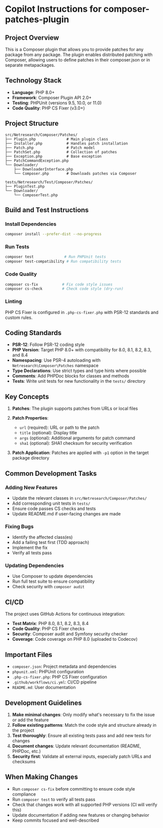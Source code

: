 # Copilot Instructions for composer-patches-plugin

## Project Overview

This is a Composer plugin that allows you to provide patches for any package from any package. The plugin enables distributed patching with Composer, allowing users to define patches in their composer.json or in separate metapackages.

## Technology Stack

- **Language**: PHP 8.0+
- **Framework**: Composer Plugin API 2.0+
- **Testing**: PHPUnit (versions 9.5, 10.0, or 11.0)
- **Code Quality**: PHP CS Fixer (v3.0+)

## Project Structure

```
src/Netresearch/Composer/Patches/
├── Plugin.php              # Main plugin class
├── Installer.php           # Handles patch installation
├── Patch.php               # Patch model
├── PatchSet.php            # Collection of patches
├── Exception.php           # Base exception
├── PatchCommandException.php
└── Downloader/
    ├── DownloaderInterface.php
    └── Composer.php        # Downloads patches via Composer

tests/Netresearch/Test/Composer/Patches/
├── PluginTest.php
└── Downloader/
    └── ComposerTest.php
```

## Build and Test Instructions

### Install Dependencies
```bash
composer install --prefer-dist --no-progress
```

### Run Tests
```bash
composer test              # Run PHPUnit tests
composer test-compatibility # Run compatibility tests
```

### Code Quality
```bash
composer cs-fix           # Fix code style issues
composer cs-check         # Check code style (dry-run)
```

### Linting
PHP CS Fixer is configured in `.php-cs-fixer.php` with PSR-12 standards and custom rules.

## Coding Standards

- **PSR-12**: Follow PSR-12 coding style
- **PHP Version**: Target PHP 8.0+ with compatibility for 8.0, 8.1, 8.2, 8.3, and 8.4
- **Namespacing**: Use PSR-4 autoloading with `Netresearch\Composer\Patches` namespace
- **Type Declarations**: Use strict types and type hints where possible
- **Comments**: Add PHPDoc blocks for classes and methods
- **Tests**: Write unit tests for new functionality in the `tests/` directory

## Key Concepts

1. **Patches**: The plugin supports patches from URLs or local files
2. **Patch Properties**: 
   - `url` (required): URL or path to the patch
   - `title` (optional): Display title
   - `args` (optional): Additional arguments for patch command
   - `sha1` (optional): SHA1 checksum for security verification

3. **Patch Application**: Patches are applied with `-p1` option in the target package directory

## Common Development Tasks

### Adding New Features
- Update the relevant classes in `src/Netresearch/Composer/Patches/`
- Add corresponding unit tests in `tests/`
- Ensure code passes CS checks and tests
- Update README.md if user-facing changes are made

### Fixing Bugs
- Identify the affected class(es)
- Add a failing test first (TDD approach)
- Implement the fix
- Verify all tests pass

### Updating Dependencies
- Use Composer to update dependencies
- Run full test suite to ensure compatibility
- Check security with `composer audit`

## CI/CD

The project uses GitHub Actions for continuous integration:
- **Test Matrix**: PHP 8.0, 8.1, 8.2, 8.3, 8.4
- **Code Quality**: PHP CS Fixer checks
- **Security**: Composer audit and Symfony security checker
- **Coverage**: Code coverage on PHP 8.0 (uploaded to Codecov)

## Important Files

- `composer.json`: Project metadata and dependencies
- `phpunit.xml`: PHPUnit configuration
- `.php-cs-fixer.php`: PHP CS Fixer configuration
- `.github/workflows/ci.yml`: CI/CD pipeline
- `README.md`: User documentation

## Development Guidelines

1. **Make minimal changes**: Only modify what's necessary to fix the issue or add the feature
2. **Follow existing patterns**: Match the code style and structure already in the project
3. **Test thoroughly**: Ensure all existing tests pass and add new tests for changes
4. **Document changes**: Update relevant documentation (README, PHPDoc, etc.)
5. **Security first**: Validate all external inputs, especially patch URLs and checksums

## When Making Changes

- Run `composer cs-fix` before committing to ensure code style compliance
- Run `composer test` to verify all tests pass
- Check that changes work with all supported PHP versions (CI will verify this)
- Update documentation if adding new features or changing behavior
- Keep commits focused and well-described
